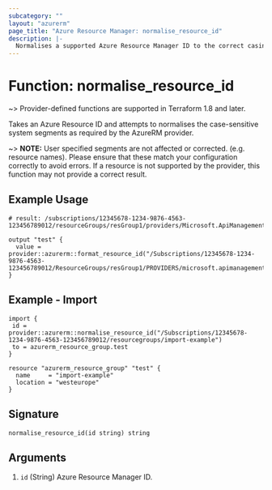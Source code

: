 ```yaml
---
subcategory: ""
layout: "azurerm"
page_title: "Azure Resource Manager: normalise_resource_id"
description: |-
  Normalises a supported Azure Resource Manager ID to the correct casing for Terraform.
---
```


# Function: normalise_resource_id

~> Provider-defined functions are supported in Terraform 1.8 and later.

Takes an Azure Resource ID and attempts to normalises the case-sensitive system segments as required by the AzureRM provider. 

~> **NOTE:** User specified segments are not affected or corrected. (e.g. resource names). Please ensure that these match your configuration correctly to avoid errors. If a resource is not supported by the provider, this function may not provide a correct result. 

## Example Usage

```hcl
# result: /subscriptions/12345678-1234-9876-4563-123456789012/resourceGroups/resGroup1/providers/Microsoft.ApiManagement/service/service1/gateways/gateway1/hostnameConfigurations/config1

output "test" {
  value = provider::azurerm::format_resource_id("/Subscriptions/12345678-1234-9876-4563-123456789012/ResourceGroups/resGroup1/PROVIDERS/microsoft.apimanagement/service/service1/gateWays/gateway1/hostnameconfigurations/config1")
}

```

## Example - Import
```hcl
import {
 id = provider::azurerm::normalise_resource_id("/Subscriptions/12345678-1234-9876-4563-123456789012/resourcegroups/import-example")
 to = azurerm_resource_group.test
}

resource "azurerm_resource_group" "test" {
  name     = "import-example"
  location = "westeurope"
}
```

## Signature

```text
normalise_resource_id(id string) string
```

## Arguments

1. `id` (String) Azure Resource Manager ID.